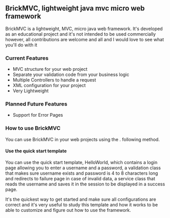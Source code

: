 <h2>BrickMVC, lightweight java mvc micro web framework</h2>
<p>

BrickMVC is a lightweight, MVC, micro java web framework. It's developed as an educational project and it's not intended to be used commercially however, all contributions are welcome and all and I would love to see what you'll do with it
</p>

<h3>Current Features</h3>
<ul>
<li>MVC structure for your web project</li>
<li>Separate your validation code from your business logic</li>
<li>Multiple Controllers to handle a request</li>
<li>XML configuration for your project</li>
<li>Very Lightweight</li>
</ul>

<h3>Planned Future Features</h3>
<ul>
<li>Support for Error Pages</li>
</ul>

<h3>How to use BrickMVC</h3>
<p>
You can use BrickMVC in your web projects using the .
following method.
</p>
<h4>Use the quick start template</h4>
<p>
You can use the quick start template, HelloWorld, which contains a login page allowing you to enter a username and a password, a validation class that makes sure username exists and password is 4 to 8 characters long and redirects to failure page in case of invalid data, a service class that reads the username and saves it in the session to be displayed in a success page. </p>
<p>
It's the quickest way to get started and make sure all configurations are correct and it's very useful to study this template and how it works to be able to customize and figure out how to use the framework.</p>